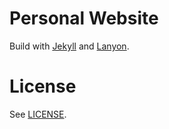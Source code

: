 # Personal Website

Build with [Jekyll](http://jekyllrb.com/) and [Lanyon](https://github.com/poole/lanyon).  
  

# License
See [LICENSE](https://github.com/I7T5/i7t5.github.io/blob/main/LICENSE). 
